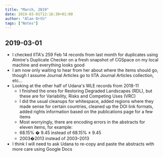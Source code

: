 ```yaml
---
title: "March, 2019"
date: 2019-03-01T12:16:30+01:00
author: "Alan Orth"
tags: ["Notes"]
---
```


## 2019-03-01

- I checked IITA's 259 Feb 14 records from last month for duplicates using Atmire's Duplicate Checker on a fresh snapshot of CGSpace on my local machine and everything looks good
- I am now only waiting to hear from her about where the items should go, though I assume Journal Articles go to IITA Journal Articles collection, etc...
- Looking at the other half of Udana's WLE records from 2018-11
  - I finished the ones for Restoring Degraded Landscapes (RDL), but these are for Variability, Risks and Competing Uses (VRC)
  - I did the usual cleanups for whitespace, added regions where they made sense for certain countries, cleaned up the DOI link formats, added rights information based on the publications page for a few items
  - Most worryingly, there are encoding errors in the abstracts for eleven items, for example:
  - 68.15% � 9.45 instead of 68.15% ± 9.45
  - 2003�2013 instead of 2003–2013
- I think I will need to ask Udana to re-copy and paste the abstracts with more care using Google Docs

<!--more-->

<!-- vim: set sw=2 ts=2: -->
